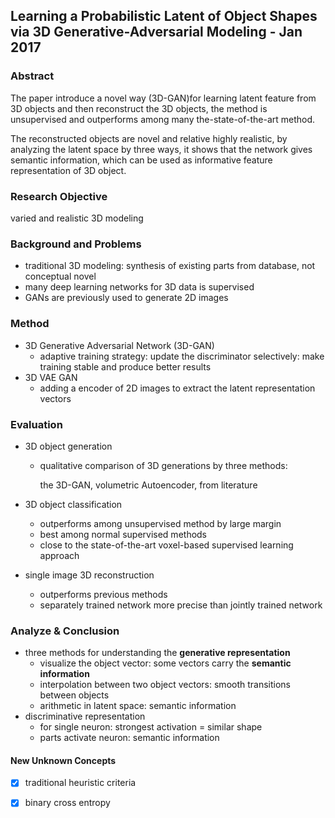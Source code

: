## Learning a Probabilistic Latent of Object Shapes via 3D Generative-Adversarial Modeling - Jan 2017

### Abstract

The paper introduce a novel way (3D-GAN)for learning latent feature from 3D objects and then reconstruct the 3D objects, the method is unsupervised and outperforms among many the-state-of-the-art method. 

The reconstructed objects are novel and relative highly realistic, by analyzing the latent space by three ways, it shows that the network gives semantic information, which can be used as informative feature representation of 3D object.

### Research Objective

varied and realistic 3D modeling

### Background and Problems

* traditional 3D modeling: synthesis of existing parts from database, not conceptual novel
* many deep learning networks for 3D data is supervised
* GANs are previously used to generate 2D images

### Method

* 3D Generative Adversarial Network (3D-GAN)
  * adaptive training strategy: update the discriminator selectively:
    make training stable and produce better results
* 3D VAE GAN
  * adding a encoder of 2D images to extract the latent representation vectors

### Evaluation

* 3D object generation
  
  * qualitative comparison of 3D generations by three methods: 
  
    the 3D-GAN, volumetric Autoencoder, from literature
* 3D object classification
  * outperforms among unsupervised method by large margin
  * best among normal supervised methods
  * close to the state-of-the-art voxel-based supervised learning approach
* single image 3D reconstruction
  * outperforms previous methods
  * separately trained network more precise than jointly trained network

### Analyze & Conclusion

* three methods for understanding the **generative representation**
  * visualize the object vector: some vectors carry the **semantic information**
  * interpolation between two object vectors: smooth transitions between objects
  * arithmetic in latent space:  semantic information
* discriminative representation
  * for single neuron: strongest activation = similar shape
  * parts activate neuron: semantic information

#### New Unknown Concepts

- [x] traditional heuristic criteria
- [x] binary cross entropy











